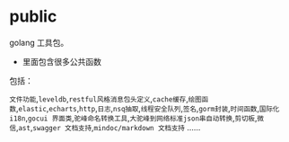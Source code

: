 # public
golang 工具包。

- 里面包含很多公共函数

包括：

`文件功能`,`leveldb`,`restful风格消息包头定义`,`cache缓存`,`绘图函数`,`elastic`,`echarts`,`http`,`日志`,`nsq抽取`,`线程安全队列`,`签名`,`gorm封装`,`时间函数`,`国际化i18n`,`gocui 界面类`,`驼峰命名转换工具`,`大驼峰到网络标准json串自动转换`,`剪切板`,`微信`,`ast`,`swagger 文档支持`,`mindoc/markdown 文档支持`
......
